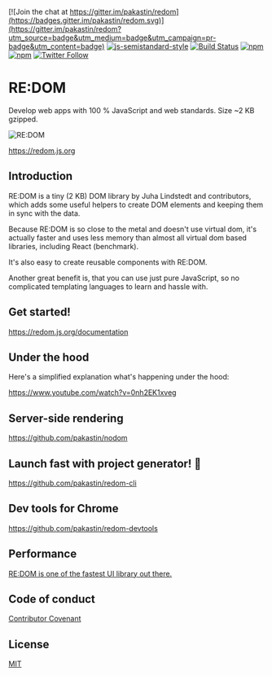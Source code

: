 [![Join the chat at https://gitter.im/pakastin/redom](https://badges.gitter.im/pakastin/redom.svg)](https://gitter.im/pakastin/redom?utm_source=badge&utm_medium=badge&utm_campaign=pr-badge&utm_content=badge)
[![js-semistandard-style](https://img.shields.io/badge/code%20style-semistandard-brightgreen.svg?maxAge=60&style=flat-square)](https://github.com/Flet/semistandard)
[![Build Status](https://img.shields.io/travis/pakastin/redom/master.svg?maxAge=60&style=flat-square)](https://travis-ci.org/pakastin/redom?branch=master)
[![npm](https://img.shields.io/npm/v/redom.svg?maxAge=60&style=flat-square)](https://www.npmjs.com/package/redom)
[![npm](https://img.shields.io/npm/l/redom.svg?maxAge=60&style=flat-square)](https://github.com/pakastin/redom/blob/master/LICENSE)
[![Twitter Follow](https://img.shields.io/twitter/follow/pakastin.svg?style=social&maxAge=60)](https://twitter.com/pakastin)

# RE:DOM

Develop web apps with 100 % JavaScript and web standards. Size ~2 KB gzipped.

![RE:DOM](https://redom.js.org/img/logo.svg)

https://redom.js.org

## Introduction

RE:DOM is a tiny (2 KB) DOM library by Juha Lindstedt and contributors, which adds some useful helpers to create DOM elements and keeping them in sync with the data.

Because RE:DOM is so close to the metal and doesn't use virtual dom, it's actually faster and uses less memory than almost all virtual dom based libraries, including React (benchmark).

It's also easy to create reusable components with RE:DOM.

Another great benefit is, that you can use just pure JavaScript, so no complicated templating languages to learn and hassle with.

## Get started!
https://redom.js.org/documentation

## Under the hood
Here's a simplified explanation what's happening under the hood:

https://www.youtube.com/watch?v=0nh2EK1xveg

## Server-side rendering
https://github.com/pakastin/nodom

## Launch fast with project generator! 🚀
https://github.com/pakastin/redom-cli

## Dev tools for Chrome
https://github.com/pakastin/redom-devtools

## Performance
[RE:DOM is one of the fastest UI library out there.](https://rawgit.com/krausest/js-framework-benchmark/964ae451d222ccc4de774fedeef7025c10227558/webdriver-ts-results/table.html)

## Code of conduct
[Contributor Covenant](https://github.com/pakastin/redom/blob/master/CODE_OF_CONDUCT.md)

## License
[MIT](https://github.com/pakastin/redom/blob/master/LICENSE)
